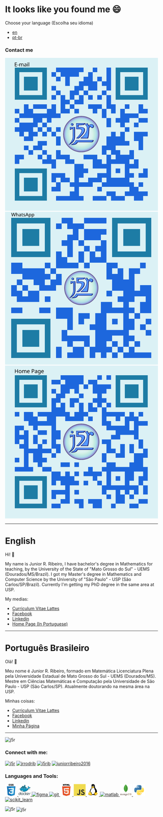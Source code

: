 <!--
**j5r/j5r** is a ✨ _special_ ✨ repository because its `README.md` (this file) appears on your GitHub profile.

Here are some ideas to get you started:
### Hi there 👋
- 🔭 I’m currently working on ...
- 🌱 I’m currently learning ...
- 👯 I’m looking to collaborate on ...
- 🤔 I’m looking for help with ...
- 💬 Ask me about ...
- 📫 How to reach me: ...
- 😄 Pronouns: ...
- ⚡ Fun fact: ...
-->



# It looks like you found me 😄
Choose your language (Escolha seu idioma)
 - [en](#english)
 - [pt-br](#português-brasileiro)

### Contact me
![./e-mail.svg](./e-mail.svg) ![./whats-app.svg](./whats-app.svg) ![./home-page.svg](./home-page.svg)

----
# English
Hi! 👋

My name is Junior R. Ribeiro, I have bachelor's degree in Mathematics for teaching, by the University of the State of "Mato Grosso do Sul" - UEMS (Dourados/MS/Brazil). I got my Master's degree in Mathematics and Computer Science by the University of "São Paulo" - USP (São Carlos/SP/Brazil). Currently I'm getting my PhD degree in the same area at USP.

 My medias:
  - [Curriculum Vitae Lattes](http://lattes.cnpq.br/3866983332299702)
  - [Facebook](https://www.facebook.com/JrRodRib)  
  - [Linkedin](https://www.linkedin.com/in/j5r)
  - [Home Page (In Portuguese)](http://tiny.cc/j5r)

----
# Português Brasileiro
Olá! 👋

Meu nome é Junior R. Ribeiro, formado em Matemática Licenciatura Plena pela Universidade Estadual de Mato Grosso do Sul - UEMS (Dourados/MS). Mestre em Ciências Matemáticas e Computação pela Universidade de São Paulo - USP (São Carlos/SP). Atualmente doutorando na mesma área na USP.
 
 Minhas coisas:
  - [Curriculum Vitae Lattes](http://lattes.cnpq.br/3866983332299702)
  - [Facebook](https://www.facebook.com/JrRodRib)  
  - [Linkedin](https://www.linkedin.com/in/j5r)
  - [Minha Página](http://tiny.cc/j5r)


----

<p align="left"> <img src="https://komarev.com/ghpvc/?username=j5r&label=Profile%20views&color=0e75b6&style=flat" alt="j5r" /> </p>

<h3 align="left">Connect with me:</h3>
<p align="left">
<a href="https://linkedin.com/in/j5r" target="blank"><img align="center" src="https://raw.githubusercontent.com/rahuldkjain/github-profile-readme-generator/master/src/images/icons/Social/linked-in-alt.svg" alt="j5r" height="30" width="40" /></a>
<a href="https://fb.com/jrrodrib" target="blank"><img align="center" src="https://raw.githubusercontent.com/rahuldkjain/github-profile-readme-generator/master/src/images/icons/Social/facebook.svg" alt="jrrodrib" height="30" width="40" /></a>
<a href="https://instagram.com/j5rib" target="blank"><img align="center" src="https://raw.githubusercontent.com/rahuldkjain/github-profile-readme-generator/master/src/images/icons/Social/instagram.svg" alt="j5rib" height="30" width="40" /></a>
<a href="https://www.youtube.com/c/juniorribeiro2016" target="blank"><img align="center" src="https://raw.githubusercontent.com/rahuldkjain/github-profile-readme-generator/master/src/images/icons/Social/youtube.svg" alt="juniorribeiro2016" height="30" width="40" /></a>
</p>

<h3 align="left">Languages and Tools:</h3>
<p align="left"> <a href="https://www.w3schools.com/css/" target="_blank"> <img src="https://raw.githubusercontent.com/devicons/devicon/master/icons/css3/css3-original-wordmark.svg" alt="css3" width="40" height="40"/> </a> <a href="https://www.docker.com/" target="_blank"> <img src="https://raw.githubusercontent.com/devicons/devicon/master/icons/docker/docker-original-wordmark.svg" alt="docker" width="40" height="40"/> </a> <a href="https://www.figma.com/" target="_blank"> <img src="https://www.vectorlogo.zone/logos/figma/figma-icon.svg" alt="figma" width="40" height="40"/> </a> <a href="https://git-scm.com/" target="_blank"> <img src="https://www.vectorlogo.zone/logos/git-scm/git-scm-icon.svg" alt="git" width="40" height="40"/> </a> <a href="https://www.w3.org/html/" target="_blank"> <img src="https://raw.githubusercontent.com/devicons/devicon/master/icons/html5/html5-original-wordmark.svg" alt="html5" width="40" height="40"/> </a> <a href="https://developer.mozilla.org/en-US/docs/Web/JavaScript" target="_blank"> <img src="https://raw.githubusercontent.com/devicons/devicon/master/icons/javascript/javascript-original.svg" alt="javascript" width="40" height="40"/> </a> <a href="https://www.linux.org/" target="_blank"> <img src="https://raw.githubusercontent.com/devicons/devicon/master/icons/linux/linux-original.svg" alt="linux" width="40" height="40"/> </a> <a href="https://www.mathworks.com/" target="_blank"> <img src="https://upload.wikimedia.org/wikipedia/commons/2/21/Matlab_Logo.png" alt="matlab" width="40" height="40"/> </a> <a href="https://www.mongodb.com/" target="_blank"> <img src="https://raw.githubusercontent.com/devicons/devicon/master/icons/mongodb/mongodb-original-wordmark.svg" alt="mongodb" width="40" height="40"/> </a> <a href="https://www.python.org" target="_blank"> <img src="https://raw.githubusercontent.com/devicons/devicon/master/icons/python/python-original.svg" alt="python" width="40" height="40"/> </a> <a href="https://scikit-learn.org/" target="_blank"> <img src="https://upload.wikimedia.org/wikipedia/commons/0/05/Scikit_learn_logo_small.svg" alt="scikit_learn" width="40" height="40"/> </a> </p>

<p><img align="left" src="https://github-readme-stats.vercel.app/api/top-langs?username=j5r&show_icons=true&locale=en&layout=compact" alt="j5r" /></p>

<p>&nbsp;<img align="center" src="https://github-readme-stats.vercel.app/api?username=j5r&show_icons=true&locale=en" alt="j5r" /></p>


